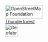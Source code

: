 <div id="sponsorlist">
    <div><a href="https://osmfoundation.org/"><img width="120" height="43" src="{% link sponsors/osmfoundation.png %}" alt="OpenStreetMap Foundation" title="OpenStreetMap Foundation"/></a></div>
    <div><a href="https://www.thunderforest.com/">Thunderforest</a></div>
    <div><a href="https://www.geofabrik.de/"><img width="40" height="40" src="{% link sponsors/geofabrik.svg %}" alt="Geofabrik" title="Geofabrik"/></a></div>
</div>
